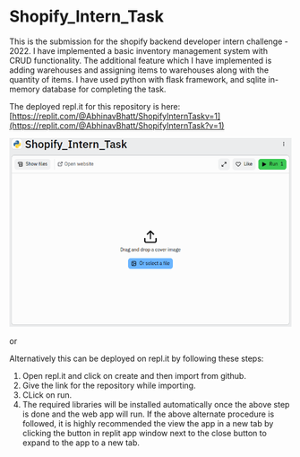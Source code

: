 # Shopify_Intern_Task

This is the submission for the shopify backend developer intern challenge - 2022.
I have implemented a basic inventory management system with CRUD functionality.
The additional feature which I have implemented is adding warehouses and assigning items to warehouses along with the quantity of items.
I have used python with flask framework, and sqlite in-memory database for completing the task.

The deployed repl.it for this repository is here: [https://replit.com/@AbhinavBhatt/ShopifyInternTaskv=1](https://replit.com/@AbhinavBhatt/ShopifyInternTask?v=1)

![replit](first.png)

or 

Alternatively this can be deployed on repl.it by following these steps:
1. Open repl.it and click on create and then import from github.
2. Give the link for the repository while importing.
3. CLick on run.
4. The required libraries will be installed automatically once the above step is done and the web app will run.
If the above alternate procedure is followed, it is highly recommended the view the app in a new tab by clicking the button in replit app window next to the close button to expand to the app to a new tab.
